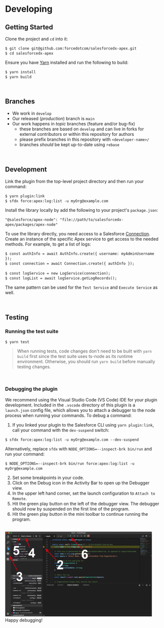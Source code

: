 # Developing

## Getting Started

Clone the project and `cd` into it:

```
$ git clone git@github.com:forcedotcom/salesforcedx-apex.git
$ cd salesforcedx-apex
```

Ensure you have [Yarn](https://yarnpkg.com/) installed and run the following to build:

```
$ yarn install
$ yarn build
```

<br/>

## Branches

- We work in `develop`
- Our released (_production_) branch is `main`
- Our work happens in _topic_ branches (feature and/or bug-fix)
  - these branches are based on `develop` and can live in forks for external contributors or within this repository for authors
  - please prefix branches in this repository with `<developer-name>/`
  - branches _should_ be kept up-to-date using `rebase`

<br/>

## Development

Link the plugin from the top-level project directory and then run your command:

```
$ yarn plugin:link
$ sfdx force:apex:log:list -u myOrg@example.com
```

Install the library locally by add the following to your project's `package.json`:

```
"@salesforce/apex-node": "file://path/to/salesforcedx-apex/packages/apex-node"
```

To use the library directly, you need access to a Salesforce [Connection](https://forcedotcom.github.io/sfdx-core/classes/authinfo.html). Create an instance of the specific Apex service to get access to the needed methods. For example, to get a list of logs:

```
$ const authInfo = await AuthInfo.create({ username: myAdminUsername });
$ const connection = await Connection.create({ authInfo });

$ const logService = new LogService(connection);
$ const logList = await logService.getLogRecords();
```

The same pattern can be used for the `Test Service` and `Execute Service` as well.

<br/>

## Testing
### Running the test suite

```
$ yarn test
```

> When running tests, code changes don't need to be built with `yarn build` first since the test suite uses ts-node as its runtime environment. Otherwise, you should run `yarn build` before manually testing changes.

<br />

### Debugging the plugin

We recommend using the Visual Studio Code (VS Code) IDE for your plugin development. Included in the `.vscode` directory of this plugin is a `launch.json` config file, which allows you to attach a debugger to the node process when running your commands. To debug a command:

1. If you linked your plugin to the Salesforce CLI using `yarn plugin:link`, call your command with the `dev-suspend` switch:

```
$ sfdx force:apex:log:list -u myOrg@example.com --dev-suspend
```

Alternatively, replace `sfdx` with `NODE_OPTIONS=--inspect-brk bin/run` and run your command:

```
$ NODE_OPTIONS=--inspect-brk bin/run force:apex:log:list -u myOrg@example.com
```

2. Set some breakpoints in your code.
3. Click on the Debug icon in the Activity Bar to open up the Debugger view.
4. In the upper left hand corner, set the launch configuration to `Attach to Remote`.
5. Hit the green play button on the left of the debugger view. The debugger should now by suspended on the first line of the program.
6. Hit the green play button in the mini toolbar to continue running the program. 
<br /><br />
<img src="../.images/vscodeScreenshot.png" width="480" height="278">

<br />
Happy debugging!

